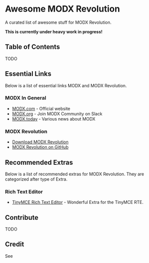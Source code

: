 # Awesome MODX Revolution

A curated list of awesome stuff for MODX Revolution.

**This is currently under heavy work in progress!**

## Table of Contents

TODO

## Essential Links

Below is a list of essential links MODX and MODX Revolution.

### MODX In General

- [MODX.com](http://modx.com/) - Official website
- [MODX.org](http://modx.org/) - Join MODX Community on Slack
- [MODX.today](https://modx.today/) - Various news about MODX

### MODX Revolution
- [Download MODX Revolution](https://modx.com/download/)
- [MODX Revolution on GitHub](https://github.com/modxcms/revolution)

## Recommended Extras

Below is a list of recommended extras for MODX Revolution. They are categorized after type of Extra.

### Rich Text Editor

- [TinyMCE Rich Text Editor](https://modx.com/extras/package/tinymcerichtexteditor) - Wonderful Extra for the TinyMCE RTE.

## Contribute

TODO

## Credit

See 
